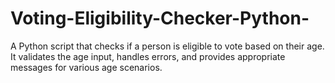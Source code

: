 # Voting-Eligibility-Checker-Python-
A Python script that checks if a person is eligible to vote based on their age. It validates the age input, handles errors, and provides appropriate messages for various age scenarios.
